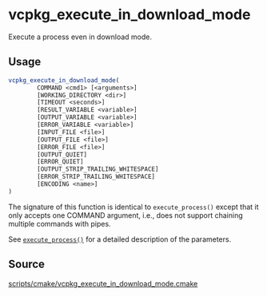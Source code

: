# vcpkg_execute_in_download_mode

Execute a process even in download mode.

## Usage
```cmake
vcpkg_execute_in_download_mode(
        COMMAND <cmd1> [<arguments>]
        [WORKING_DIRECTORY <dir>]
        [TIMEOUT <seconds>]
        [RESULT_VARIABLE <variable>]
        [OUTPUT_VARIABLE <variable>]
        [ERROR_VARIABLE <variable>]
        [INPUT_FILE <file>]
        [OUTPUT_FILE <file>]
        [ERROR_FILE <file>]
        [OUTPUT_QUIET]
        [ERROR_QUIET]
        [OUTPUT_STRIP_TRAILING_WHITESPACE]
        [ERROR_STRIP_TRAILING_WHITESPACE]
        [ENCODING <name>]
)
```

The signature of this function is identical to `execute_process()` except that
it only accepts one COMMAND argument, i.e., does not support chaining multiple
commands with pipes.

See [`execute_process()`] for a detailed description of the parameters.

[`execute_process()`]: https://cmake.org/cmake/help/latest/command/execute_process.html

## Source
[scripts/cmake/vcpkg_execute_in_download_mode.cmake](https://github.com/Microsoft/vcpkg/blob/master/scripts/cmake/vcpkg_execute_in_download_mode.cmake)
